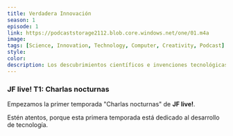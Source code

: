 ```yaml
---
title: Verdadera Innovación
season: 1
episode: 1
link: https://podcaststorage2112.blob.core.windows.net/one/01.m4a
image:
tags: [Science, Innovation, Technology, Computer, Creativity, Podcast]
style:
color:
description: Los descubrimientos científicos e invenciones tecnológicas parece que han acelerado en los últimos años. Tan solo basta con observar el número de artículos de investigación y registros de patentes de los años recientes. Pero... ¿Ese conocimiento que se genera es de verdad innovador?
---
```




### JF live! T1: Charlas nocturnas
Empezamos la primer temporada "Charlas nocturnas" de **JF live!**.

Estén atentos, porque esta primera temporada está dedicado al desarrollo de tecnología.
